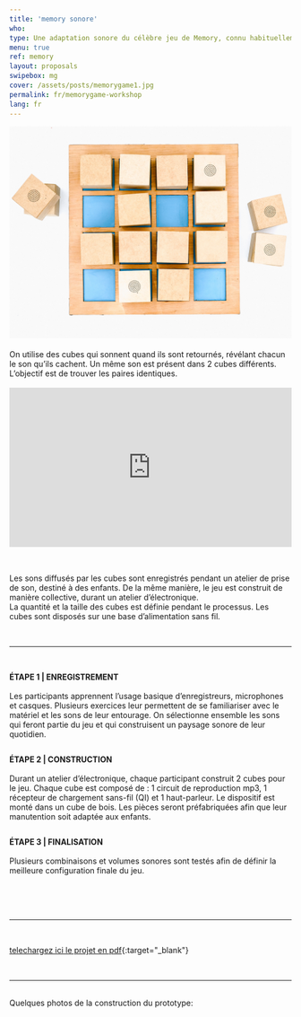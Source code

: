 ```yaml
---
title: 'memory sonore'
who: 
type: Une adaptation sonore du célèbre jeu de Memory, connu habituellement avec des images.  
menu: true
ref: memory
layout: proposals
swipebox: mg
cover: /assets/posts/memorygame1.jpg
permalink: fr/memorygame-workshop
lang: fr
---
```

<img src="../assets/posts/memorygame1.jpg" class="img-border">

<br>
<br>
On utilise des cubes qui sonnent quand ils sont retournés, révélant chacun le son qu’ils cachent. Un même son est présent dans 2 cubes différents.  L’objectif est de trouver les paires identiques. 
<br>
<br>
<div class="video-wrapper-side video-wrapper-16x9"><div style="padding:56.25% 0 0 0;position:relative;"><iframe src="https://player.vimeo.com/video/512180495?title=0&byline=0&portrait=0" style="position:absolute;top:0;left:0;width:100%;height:100%;" frameborder="0" allow="autoplay; fullscreen; picture-in-picture" allowfullscreen></iframe></div></div>
<br><br>

Les sons diffusés par les cubes sont enregistrés pendant un atelier de prise de son, destiné à des enfants. De la même manière, le jeu est construit de manière collective, durant un atelier d’électronique. 
<br>
La quantité et la taille des cubes est définie pendant le processus. 
Les cubes sont disposés sur une base d’alimentation sans fil. 


<br>

---

<br>
<div class="row">
  <div class="column">
     <p>
      <b>ÉTAPE 1 | ENREGISTREMENT</b><br><br>
Les participants apprennent l’usage basique d’enregistreurs, microphones et casques. Plusieurs exercices leur permettent de se familiariser avec le matériel et les sons de leur entourage. On sélectionne ensemble les sons qui feront partie du jeu et qui construisent un paysage sonore de leur quotidien. 
      </p>
   </div>
    <div class="column">
          <p>
<b>ÉTAPE 2 | CONSTRUCTION</b><br><br>
Durant un atelier d’électronique, chaque participant construit 2 cubes pour le jeu. Chaque cube est composé de : 1 circuit de reproduction mp3, 1 récepteur de chargement sans-fil (QI) et 1 haut-parleur. Le dispositif est monté dans un cube de bois. Les pièces seront préfabriquées afin que leur manutention soit adaptée aux enfants. 
      </p>
    </div>
    <div class="column">
          <p>
<b>ÉTAPE 3 | FINALISATION</b><br><br>
Plusieurs combinaisons et volumes sonores sont testés afin de définir la meilleure configuration finale du jeu. 
      </p>
    </div>
</div>
<br>
<br>

 
<br>
 
---

<br>

[telechargez ici le projet en pdf](../assets/docs/memory-sonore.pdf){:target="_blank"} 

<br>
 
---

<br>
Quelques photos de la construction du prototype: